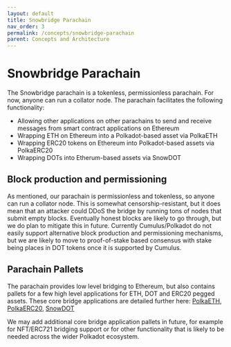 ```yaml
---
layout: default
title: Snowbridge Parachain
nav_order: 3
permalink: /concepts/snowbridge-parachain
parent: Concepts and Architecture
---
```

# Snowbridge Parachain

The Snowbridge parachain is a tokenless, permissionless parachain. For now, anyone can run a collator node. The parachain facilitates the following functionality:
- Allowing other applications on other parachains to send and receive messages from smart contract applications on Ethereum
- Wrapping ETH on Ethereum into a Polkadot-based asset via PolkaETH
- Wrapping ERC20 tokens on Ethereum into Polkadot-based assets via PolkaERC20
- Wrapping DOTs into Etherum-based assets via SnowDOT

## Block production and permissioning

As mentioned, our parachain is permissionless and tokenless, so anyone can run a collator node. This is somewhat censorship-resistant, but it does mean that an attacker could DDoS the bridge by running tons of nodes that submit empty blocks. Eventually honest blocks are likely to go through, but we do plan to mitigate this in future. Currently Cumulus/Polkadot do not easily support alternative block production and permissioning mechanisms, but we are likely to move to proof-of-stake based consensus with stake being places in DOT tokens once it is supported by Cumulus.

## Parachain Pallets

The parachain provides low level bridging to Ethereum, but also contains pallets for a few high level applications for ETH, DOT and ERC20 pegged assets. These core bridge applications are detailed further here: [PolkaETH](../core-bridge-applications/polkaeth), [PolkaERC20](../core-bridge-applications/polkaerc20), [SnowDOT](../core-bridge-applications/snowdot)

We may add additional core bridge application pallets in future, for example for NFT/ERC721 bridging support or for other functionality that is likely to be needed across the wider Polkadot ecosystem.
